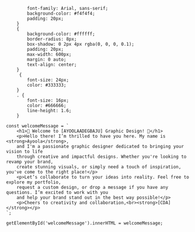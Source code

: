 
            font-family: Arial, sans-serif;
            background-color: #f4f4f4;
            padding: 20px;
        }
        {
            background-color: #ffffff;
            border-radius: 8px;
            box-shadow: 0 2px 4px rgba(0, 0, 0, 0.1);
            padding: 20px;
            max-width: 600px;
            margin: 0 auto;
            text-align: center;
        }
         {
            font-size: 24px;
            color: #333333;
        }
        . {
            font-size: 16px;
            color: #666666;
            line-height: 1.6;
        }
    

<div class="welcome-message" id="welcomeMessage"></div>


    const welcomeMessage = `
        <h1>🎨 Welcome to [AYOOLAADEGBAJU] Graphic Design! 🎨</h1>
        <p>Hello there! I’m thrilled to have you here. My name is <strong>Ayoola</strong>, 
        and I'm a passionate graphic designer dedicated to bringing your vision to life 
        through creative and impactful designs. Whether you're looking to revamp your brand, 
        create stunning visuals, or simply need a touch of inspiration, you've come to the right place!</p>
        <p>Let’s collaborate to turn your ideas into reality. Feel free to explore my portfolio, 
        request a custom design, or drop a message if you have any questions. I’m excited to work with you 
        and help your brand stand out in the best way possible!</p>
        <p>Cheers to creativity and collaboration,<br><strong>[CDA]</strong></p>
    `;

    getElementById('welcomeMessage').innerHTML = welcomeMessage;


<!---
Blaqperico/Blaqperico is a ✨ special ✨ repository because its `README.md` (this file) appears on your GitHub profile.
You can click the Preview link to take a look at your changes.
--->
